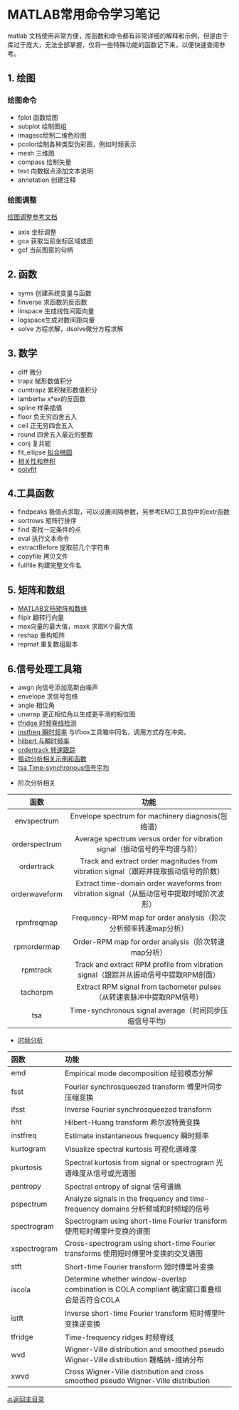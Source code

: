 # MATLAB常用命令学习笔记
 matlab 文档使用非常方便，库函数和命令都有非常详细的解释和示例，但是由于库过于庞大，无法全部掌握，仅将一些特殊功能的函数记下来，以便快速查阅参考。
## 1. 绘图
### 绘图命令
* fplot 函数绘图 
* subplot 绘制图组 
* imagesc绘制二维色阶图
* pcolor绘制各种类型伪彩图，例如时频表示
* mesh 三维图
* compass 绘制矢量
* text 向数据点添加文本说明
* annotation  创建注释
### 绘图调整
[绘图调整参考文档](https://ww2.mathworks.cn/help/matlab/graphics-object-identification.html?searchHighlight=%E5%9B%BE%E5%BD%A2%E5%AF%B9%E8%B1%A1%E7%9A%84%E6%A0%87%E8%AF%86&s_tid=doc_srchtitle)
* axis 坐标调整
* gca 获取当前坐标区域或图
* gcf 当前图窗的句柄
## 2. 函数
* syms 创建系统变量与函数
* finverse 求函数的反函数
* linspace 生成线性间距向量
* logspace生成对数间距向量
* solve 方程求解，dsolve微分方程求解
## 3. 数学
* diff 微分
* trapz 梯形数值积分
* cumtrapz 累积梯形数值积分
* lambertw x\*ex的反函数
* spline 样条插值
* floor 负无穷四舍五入
* ceil 正无穷四舍五入
* round 四舍五入最近的整数
* conj 复共轭
* fit_ellipse [拟合椭圆](https://ww2.mathworks.cn/matlabcentral/fileexchange/3215-fit_ellipse)
* [相关性和卷积](https://ww2.mathworks.cn/help/signal/correlation-and-convolution.html?s_tid=CRUX_lftnav)
* [polyfit](https://ww2.mathworks.cn/help/matlab/ref/polyfit.html)
## 4.工具函数
* findpeaks 极值点求取，可以设置间隔参数，另参考EMD工具包中的extr函数
* sortrows 矩阵行排序
* find 查找一定条件的点 
* eval 执行文本命令
* extractBefore 提取前几个字符串
* copyfile 拷贝文件
* fullfile 构建完整文件名
## 5. 矩阵和数组
* [MATLAB文档矩阵和数组](https://ww2.mathworks.cn/help/matlab/matrices-and-arrays.html?s_tid=CRUX_lftnav)
* fliplr 翻转行向量
* max向量的最大值，maxk 求取K个最大值
* reshap 重构矩阵
* repmat 重复数组副本
## 6.信号处理工具箱
* awgn 向信号添加高斯白噪声
* envelope 求信号包络  
* angle 相位角
* unwrap 更正相位角以生成更平滑的相位图
* [tfridge 时频脊线检测](https://ww2.mathworks.cn/help/signal/ref/tfridge.html?searchHighlight=tfridge&s_tid=doc_srchtitle)
* [instfreq 瞬时频率](https://ww2.mathworks.cn/help/signal/ref/instfreq.html?searchHighlight=instfreq&s_tid=doc_srchtitle)
 与tfbox工具箱中同名，调用方式存在冲突。
 * [hilbert 与瞬时频率](https://ww2.mathworks.cn/help/signal/ug/hilbert-transform-and-instantaneous-frequency.html)
 * [ordertrack 转速跟踪](https://ww2.mathworks.cn/help/signal/ref/ordertrack.html#bvflud5)
 * [振动分析相关示例和函数](https://ww2.mathworks.cn/help/signal/vibration-analysis.html?s_tid=CRUX_lftnav)
 * [tsa Time-synchronous信号平均](https://ww2.mathworks.cn/help/signal/ref/tsa.html?searchHighlight=tachorpm&s_tid=doc_srchtitle)
 
 - 阶次分析相关  

 函数	| 功能
 :--: | :--:
 envspectrum	| Envelope spectrum for machinery diagnosis(包络谱)
orderspectrum	 | Average spectrum versus order for vibration signal（振动信号的平均谱与阶）
ordertrack	 | Track and extract order magnitudes from vibration signal（跟踪并提取振动信号的阶数）
orderwaveform 	| 	Extract time-domain order waveforms from vibration signal（从振动信号中提取时域阶次波形）
rpmfreqmap	 | Frequency-RPM map for order analysis（阶次分析频率转速map分析）
rpmordermap	| Order-RPM map for order analysis（阶次转速map分析）
rpmtrack	| Track and extract RPM profile from vibration signal（跟踪并从振动信号中提取RPM剖面）
tachorpm	 | Extract RPM signal from tachometer pulses（从转速表脉冲中提取RPM信号）
tsa		 | Time-synchronous signal average（时间同步压缩信号平均）

- [时频分析](https://ww2.mathworks.cn/help/signal/time-frequency-analysis.html)  


 函数   | 功能
 :-- | :--
emd		| Empirical mode decomposition 经验模态分解
fsst		| Fourier synchrosqueezed transform 傅里叶同步压缩变换
ifsst		| Inverse Fourier synchrosqueezed transform 
hht		| Hilbert-Huang transform 希尔波特黄变换
instfreq	| Estimate instantaneous frequency 瞬时频率
kurtogram	| Visualize spectral kurtosis 可视化谱峰度
pkurtosis	| Spectral kurtosis from signal or spectrogram 光谱峰度从信号或光谱图
pentropy	| Spectral entropy of signal 信号谱熵
pspectrum	| Analyze signals in the frequency and time-frequency domains 分析频域和时频域的信号
spectrogram	| Spectrogram using short-time Fourier transform 使用短时傅里叶变换的谱图
xspectrogram	| Cross-spectrogram using short-time Fourier transforms 使用短时傅里叶变换的交叉谱图
stft		| Short-time Fourier transform 短时傅里叶变换
iscola		| Determine whether window-overlap combination is COLA compliant 确定窗口重叠组合是否符合COLA
istft		| Inverse short-time Fourier transform 短时傅里叶变换逆变换
tfridge		| Time-frequency ridges 时频脊线
wvd		| Wigner-Ville distribution and smoothed pseudo Wigner-Ville distribution 魏格纳-维纳分布
xwvd		| Cross Wigner-Ville distribution and cross smoothed pseudo Wigner-Ville distribution


[:back:返回主目录](../README.md)
